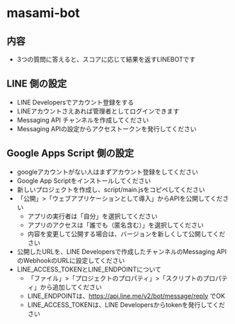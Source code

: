 # masami-bot

## 内容
- 3つの質問に答えると、スコアに応じて結果を返すLINEBOTです
## LINE 側の設定
- LINE Developersでアカウント登録をする
- LINEアカウントさえあれば管理者としてログインできます
- Messaging API チャンネルを作成してください
- Messaging APIの設定からアクセストークンを発行してください
## Google Apps Script 側の設定
- googleアカウントがない人はまずアカウント登録をしてください
- Google App Scriptをインストールしてください
- 新しいプロジェクトを作成し、script/main.jsをコピペしてください
- 「公開」>「ウェブアプリケーションとして導入」からAPIを公開してください
	- アプリの実行者は「自分」を選択してください
	- アプリのアクセスは「誰でも（匿名含む）」を選択してください
	- 内容を変更して公開する場合は、バージョンを新しくして公開してください
- 公開したURLを、LINE Developersで作成したチャンネルのMessaging APIのWebhookのURLに設定してください
- LINE_ACCESS_TOKENとLINE_ENDPOINTについて
  - 「ファイル」>「プロジェクトのプロパティ」>「スクリプトのプロパティ」から追加してください
  - LINE_ENDPOINTは、https://api.line.me/v2/bot/message/reply でOK
  - LINE_ACCESS_TOKENは、LINE Developersからtokenを発行してください
 